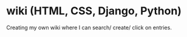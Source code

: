 # wiki (HTML, CSS, Django, Python)

Creating my own wiki where I can search/ create/ click on entries.
